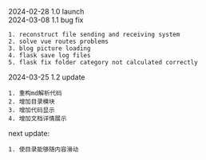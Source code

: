 
2024-02-28   1.0 launch  
2024-03-08   1.1 bug fix
  
    1. reconstruct file sending and receiving system  
    2. solve vue routes problems  
    3. blog picture loading  
    4. flask save log files  
    5. flask fix folder category not calculated correctly   

2024-03-25    1.2 update  

    1. 重构md解析代码   
    2. 增加目录模块   
    3. 增加代码显示  
    4. 增加文档详情展示  

next update:  

    1. 使目录能够随内容滑动


